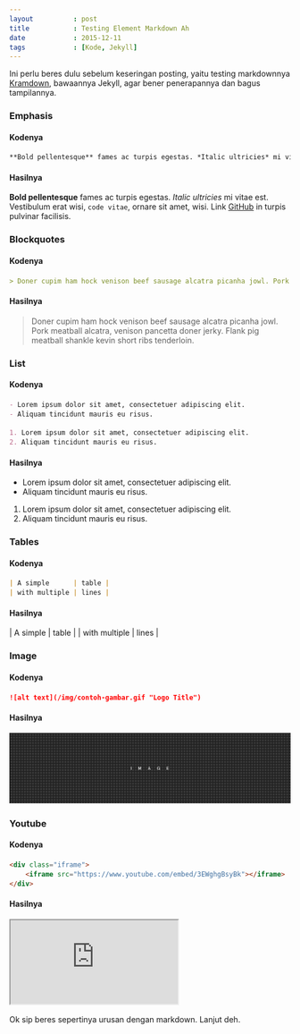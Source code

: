 ```yaml
---
layout          : post
title           : Testing Element Markdown Ah
date            : 2015-12-11
tags            : [Kode, Jekyll]
---
```


Ini perlu beres dulu sebelum keseringan posting, yaitu testing markdownnya [Kramdown](http://kramdown.gettalong.org/quickref.html), bawaannya Jekyll, agar bener penerapannya dan bagus tampilannya.

### Emphasis

#### Kodenya

~~~ markdown
**Bold pellentesque** fames ac turpis egestas. *Italic ultricies* mi vitae est. Vestibulum erat wisi, `code vitae`, ornare sit amet, wisi. Link [GitHub](https://github.com/nadymain) in turpis pulvinar facilisis.
~~~

#### Hasilnya

**Bold pellentesque** fames ac turpis egestas. *Italic ultricies* mi vitae est. Vestibulum erat wisi, `code vitae`, ornare sit amet, wisi. Link [GitHub](https://github.com/nadymain) in turpis pulvinar facilisis.

### Blockquotes

#### Kodenya

~~~ markdown
> Doner cupim ham hock venison beef sausage alcatra picanha jowl. Pork meatball alcatra, venison pancetta doner jerky. Flank pig meatball shankle kevin short ribs tenderloin.
~~~

#### Hasilnya

> Doner cupim ham hock venison beef sausage alcatra picanha jowl. Pork meatball alcatra, venison pancetta doner jerky. Flank pig meatball shankle kevin short ribs tenderloin.

### List

#### Kodenya

~~~ markdown
- Lorem ipsum dolor sit amet, consectetuer adipiscing elit.
- Aliquam tincidunt mauris eu risus.

1. Lorem ipsum dolor sit amet, consectetuer adipiscing elit.
2. Aliquam tincidunt mauris eu risus.
~~~

#### Hasilnya

- Lorem ipsum dolor sit amet, consectetuer adipiscing elit.
- Aliquam tincidunt mauris eu risus.

1. Lorem ipsum dolor sit amet, consectetuer adipiscing elit.
2. Aliquam tincidunt mauris eu risus.

### Tables

#### Kodenya

~~~ markdown
| A simple      | table |
| with multiple | lines |
~~~

#### Hasilnya

| A simple      | table |
| with multiple | lines |

### Image

#### Kodenya

~~~ markdown
![alt text](/img/contoh-gambar.gif "Logo Title")
~~~

#### Hasilnya

![alt text](/img/contoh-gambar.gif "Logo Title")

### Youtube

#### Kodenya

~~~ markdown
<div class="iframe">
    <iframe src="https://www.youtube.com/embed/3EWghgBsyBk"></iframe>
</div>
~~~


#### Hasilnya

<div class="iframe">
<iframe src="https://www.youtube.com/embed/3EWghgBsyBk"></iframe>
</div>

Ok sip beres sepertinya urusan dengan markdown. Lanjut deh.


